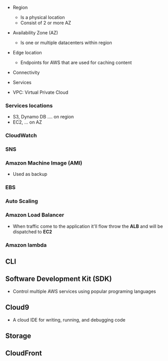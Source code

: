 - Region 
  - Is a physical location 
  - Consist of 2 or more AZ 
- Availability Zone (AZ)
  - Is one or multiple datacenters within region 
- Edge location
  - Endpoints for AWS that are used for caching content 

- Connectivity
- Services
- VPC: Virtual Private Cloud

### Services locations 
* S3, Dynamo DB .... on region
* EC2, ... on AZ

### CloudWatch

### SNS

### Amazon Machine Image (AMI)

* Used as backup

### EBS

### Auto Scaling

### Amazon Load Balancer

* When traffic come to the application it'll flow throw the **ALB** and will be dispatched to **EC2**




### Amazon lambda



## CLI

## Software Development Kit (SDK)

* Control multiple AWS services using popular programing languages

## Cloud9

* A cloud IDE for writing, running, and debugging code


## Storage



## CloudFront


